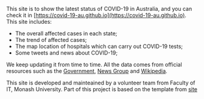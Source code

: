 This site is to show the latest status of COVID-19 in Australia, and you can check it in [https://covid-19-au.github.io](https://covid-19-au.github.io).
This site includes:
* The overall affected cases in each state;
* The trend of affected cases;
* The map location of hospitals which can carry out COVID-19 tests;
* Some tweets and news about COVID-19;

We keep updating it from time to time.
All the data comes from official resources such as the [Government](https://www.dhhs.vic.gov.au/), [News Group](https://www.theaustralian.com.au/) and [Wikipedia](https://www.wikipedia.org/).


This site is developed and mainteained by a volunteer team from Faculty of IT, Monash University.
Part of this project is based on the template from [site](https://ncov.shanyue.tech/)
